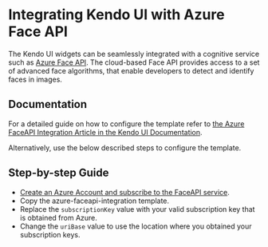 # Integrating Kendo UI with Azure Face API

The Kendo UI widgets can be seamlessly integrated with a cognitive service such as [Azure Face API](https://azure.microsoft.com/en-us/services/cognitive-services/face/). The cloud-based Face API provides access to a set of advanced face algorithms, that enable developers to detect and identify faces in images.

## Documentation

For a detailed guide on how to configure the template refer to [the Azure FaceAPI Integration Article in the Kendo UI Documentation](https://docs.telerik.com/kendo-ui/kendo-in-the-cloud/azure-faceapi).

Alternatively, use the below described steps to configure the template.

## Step-by-step Guide

* [Create an Azure Account and subscribe to the FaceAPI service](https://azure.microsoft.com/en-us/services/cognitive-services/face/).
* Copy the azure-faceapi-integration template.
* Replace the `subscriptionKey` value with your valid subscription key that is obtained from Azure.
* Change the `uriBase` value to use the location where you obtained your subscription keys.


